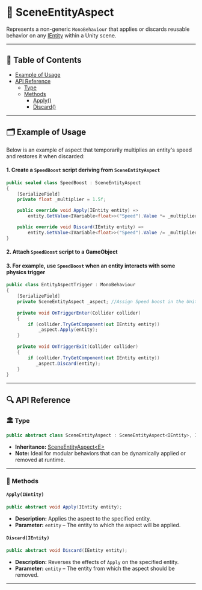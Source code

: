 # 🧩 SceneEntityAspect

Represents a non-generic `MonoBehaviour` that applies or discards reusable behavior on
any [IEntity](../Entities/IEntity.md) within a Unity scene.

---

## 📑 Table of Contents

- [Example of Usage](#-example-of-usage)
- [API Reference](#-api-reference)
    - [Type](#-type)
    - [Methods](#-methods)
        - [Apply()](#applye)
        - [Discard()](#discarde)

---

## 🗂 Example of Usage

Below is an example of aspect that temporarily multiplies an entity's speed and restores it when discarded:

#### 1. Create a `SpeedBoost` script deriving from `SceneEntityAspect`

```csharp
public sealed class SpeedBoost : SceneEntityAspect
{
    [SerializeField]
    private float _multiplier = 1.5f;

    public override void Apply(IEntity entity) =>
        entity.GetValue<IVariable<float>>("Speed").Value *= _multiplier;

    public override void Discard(IEntity entity) => 
        entity.GetValue<IVariable<float>>("Speed").Value /= _multiplier;
}
```

#### 2. Attach `SpeedBoost` script to a GameObject

#### 3. For example, use `SpeedBoost` when an entity interacts with some physics trigger 

```csharp
public class EntityAspectTrigger : MonoBehaviour
{
    [SerializeField]
    private SceneEntityAspect _aspect; //Assign Speed boost in the Unity Inspector
    
    private void OnTriggerEnter(Collider collider)
    {
        if (collider.TryGetComponent(out IEntity entity))
            _aspect.Apply(entity);
    }  
    
    private void OnTriggerExit(Collider collider)
    {
        if (collider.TryGetComponent(out IEntity entity))
           _aspect.Discard(entity);
    }
}
```

---

## 🔍 API Reference

### 🏛️ Type

```csharp
public abstract class SceneEntityAspect : SceneEntityAspect<IEntity>, IEntityAspect
```

- **Inheritance:** [SceneEntityAspect&lt;E&gt;](SceneEntityAspect%601.md)
- **Note:** Ideal for modular behaviors that can be dynamically applied or removed at runtime.

---

### 🏹 Methods

#### `Apply(IEntity)`

```csharp
public abstract void Apply(IEntity entity);
```

- **Description:** Applies the aspect to the specified entity.
- **Parameter:** `entity` – The entity to which the aspect will be applied.

#### `Discard(IEntity)`

```csharp
public abstract void Discard(IEntity entity);
```

- **Description:** Reverses the effects of `Apply` on the specified entity.
- **Parameter:** `entity` – The entity from which the aspect should be removed.

---
